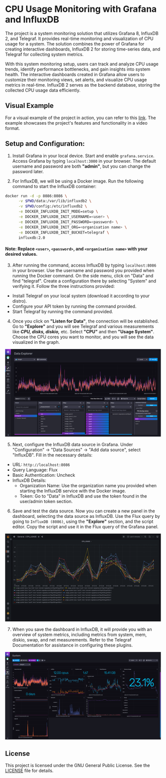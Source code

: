 
# CPU Usage Monitoring with Grafana and InfluxDB

The project is a system monitoring solution that utilizes Grafana 8, InfluxDB 2, and Telegraf. It provides real-time monitoring and visualization of CPU usage for a system. The solution combines the power of Grafana for creating interactive dashboards, InfluxDB 2 for storing time-series data, and Telegraf for collecting system metrics. 

With this system monitoring setup, users can track and analyze CPU usage trends, identify performance bottlenecks, and gain insights into system health. The interactive dashboards created in Grafana allow users to customize their monitoring views, set alerts, and visualize CPU usage metrics in real-time. InfluxDB 2 serves as the backend database, storing the collected CPU usage data efficiently.

## Visual Example

For a visual example of the project in action, you can refer to this [link](https://drive.google.com/file/d/1I7SYzn8hgakrmYxNI11DsGa6be39YMVw/view?usp=drive_link). The example showcases the project's features and functionality in a video format.


## Setup and Configuration:

1. Install Grafana in your local device. Start and enable `grafana.service`. Access Grafana by typing `localhost:3000` in your browser. The default username and password are both __"admin"__, but you can change the password later.

2. For InfluxDB, we will be using a Docker image. Run the following command to start the InfluxDB container:
```bash
docker run -d -p 8086:8086 \
      -v $PWD/data:/var/lib/influxdb2 \
      -v $PWD/config:/etc/influxdb2 \
      -e DOCKER_INFLUXDB_INIT_MODE=setup \
      -e DOCKER_INFLUXDB_INIT_USERNAME=<user> \
      -e DOCKER_INFLUXDB_INIT_PASSWORD=<password> \
      -e DOCKER_INFLUXDB_INIT_ORG=<organisation name> \
      -e DOCKER_INFLUXDB_INIT_BUCKET=telegraf \
      influxdb:2.0

```
#### Note: Replace `<user>`, `<password>`, and `<organisation name>` with your desired values.

3. After running the command, access InfluxDB by typing `localhost:8086` in your browser. Use the username and password you provided when running the Docker command. On the side menu, click on "Data" and find "telegraf". Create a configuration there by selecting "System" and verifying it. Follow the three instructions provided:

- Install Telegraf on your local system (download it according to your distro).
- Configure your API token by running the command provided.
- Start Telegraf by running the command provided.

4. Once you click on __"Listen for Data"__, the connection will be established. Go to __"Explore"__ and you will see Telegraf and various measurements like ___CPU, disks, diskio,___ etc. Select __"CPU"__ and then __"Usage System"__. Choose the CPU cores you want to monitor, and you will see the data visualized in the graph.

<img src="images/Screenshot_20230719_071756.png">

5. Next, configure the InfluxDB data source in Grafana. Under "Configuration" -> "Data Sources" -> "Add data source", select "InfluxDB". Fill in the necessary details:
- URL: `http://localhost:8086`
- Query Language: Flux
- Basic Authentication: Uncheck
- InfluxDB Details:
    - Organization Name: Use the organization name you provided when starting the InfluxDB service with the Docker image.
    - Token: Go to "Data" in InfluxDB and use the token found in the user/admin token section.

6. Save and test the data source. Now you can create a new panel in the dashboard, selecting the data source as InfluxDB. Use the Flux query by going to `InfluxDB (8086)`, using the __"Explore"__ section, and the script editor. Copy the script and use it in the Flux query of the Grafana panel.

<img src="images/Screenshot_20230719_071811.png">

7. When you save the dashboard in InfluxDB, it will provide you with an overview of system metrics, including metrics from system, mem, diskio, swap, and net measurements. Refer to the Telegraf Documentation for assistance in configuring these plugins.

<img src="images/Screenshot_20230719_071911.png">


## License

This project is licensed under the GNU General Public License. See the [LICENSE](https://github.com/Saru2003/CPU-Usage-Monitoring-with-Grafana-and-InfluxDB/blob/main/LICENSE) file for details.
